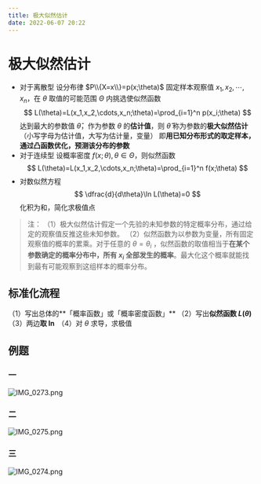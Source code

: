 ```yaml
---
title: 极大似然估计
date: 2022-06-07 20:22
---
```

# 极大似然估计
* 对于离散型
设分布律 $P\\{X=x\\}=p(x;\theta)$
固定样本观察值 $x_1,x_2,\cdots,x_n$，在 $\theta$ 取值的可能范围 $\Theta$ 内挑选使似然函数
$$
L(\theta)=L(x_1,x_2,\cdots,x_n;\theta)=\prod_{i=1}^n p(x_i;\theta)
$$
达到最大的参数值 $\hat\theta$，作为参数 $\theta$ 的**估计值**，则 $\hat\theta$ 称为参数的**极大似然估计**（小写字母为估计值，大写为估计量，变量）
即**用已知分布形式的取定样本，通过凸函数优化，预测该分布的参数**
* 对于连续型
设概率密度 $f(x;\theta),\theta\in\Theta$，则似然函数
$$
L(\theta)=L(x_1,x_2,\cdots,x_n;\theta)=\prod_{i=1}^n f(x;\theta)
$$
* 对数似然方程
$$
\dfrac{d}{d\theta}\ln L(\theta)=0
$$
化积为和，简化求极值点

> 注：
> （1）极大似然估计假定一个先验的未知参数的特定概率分布，通过给定的观察值反推这些未知参数。
> （2）似然函数为以参数为变量，所有固定观察值的概率的累乘。对于任意的 $\theta = \theta_i$ ，似然函数的取值相当于**在某个参数确定的概率分布中，所有 $x_i$ 全部发生的概率**。最大化这个概率就能找到最有可能观察到这组样本的概率分布。

## 标准化流程
（1）写出总体的**「概率函数」或「概率密度函数」**
（2）写出**似然函数 $L(\theta)$**
（3）两边**取 $\ln$**
（4）对 $\theta$ 求导，求极值
## 例题
### 一
![IMG_0273.png](http://image.tjzfile.xyz/images/2022/06/14/IMG_0273.png)
### 二
![IMG_0275.png](http://image.tjzfile.xyz/images/2022/06/14/IMG_0275.png)
### 三
![IMG_0274.png](http://image.tjzfile.xyz/images/2022/06/14/IMG_0274.png)
